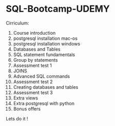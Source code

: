 # SQL-Bootcamp-UDEMY

Cirriculum: 
  1. Course introduction
  2. postgresql installation mac-os
  3. postgresql installation windows
  4. Databases and Tables
  5. SQL statement fundamentals
  6. Group by statements
  7. Assessment test 1
  8. JOINS
  9. Advanced SQL commands
  10. Assessment test 2
  11. Creating databases and tables
  12. Assessment test 3
  13. Extra views
  14. Extra postgresql with python
  15. Bonus offers
  
Lets do it !
